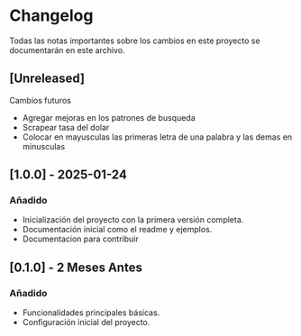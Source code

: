 # Changelog

Todas las notas importantes sobre los cambios en este proyecto se documentarán en este archivo.

## [Unreleased]
Cambios futuros
- Agregar mejoras en los patrones de busqueda
- Scrapear tasa del dolar 
- Colocar en mayusculas las primeras letra de una palabra y las demas en minusculas

## [1.0.0] - 2025-01-24
### Añadido
- Inicialización del proyecto con la primera versión completa.
- Documentación inicial como el readme y ejemplos.
- Documentacion para contribuir

## [0.1.0] - 2 Meses Antes
### Añadido
- Funcionalidades principales básicas.
- Configuración inicial del proyecto.
